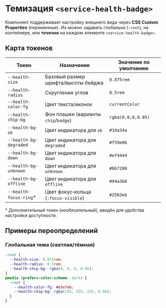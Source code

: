 # Темизация `<service-health-badge>`

Компонент поддерживает настройку внешнего вида через **CSS Custom Properties** (переменные). Их можно задавать глобально (`:root`), на контейнере, или **точечно** на каждом элементе `<service-health-badge>`.

## Карта токенов

| Токен                   | Назначение                           | Значение по умолчанию |
| ----------------------- | ------------------------------------ | --------------------- |
| `--health-size`         | Базовый размер шрифта/высоты бейджа  | `0.875rem`            |
| `--health-radius`       | Скругления углов                     | `0.5rem`              |
| `--health-color-fg`     | Цвет текста/иконок                   | `currentColor`        |
| `--health-chip-bg`      | Фон плашки (варианты `chip`/`badge`) | `rgba(0,0,0,0.05)`    |
| `--health-bg-ok`        | Цвет индикатора для `ok`             | `#16a34a`             |
| `--health-bg-degraded`  | Цвет индикатора для `degraded`       | `#f59e0b`             |
| `--health-bg-down`      | Цвет индикатора для `down`           | `#ef4444`             |
| `--health-bg-unknown`   | Цвет индикатора для `unknown`        | `#6b7280`             |
| `--health-bg-offline`   | Цвет индикатора для `offline`        | `#94a3b8`             |
| `--health-focus-ring`\* | Цвет фокус‑кольца (`:focus-visible`) | `#2563eb`             |

\* Дополнительный токен (необязательный), введён для удобства настройки доступности.

## Примеры переопределений

### Глобальная тема (светлая/тёмная)

```css
:root {
  --health-size: 0.875rem;
  --health-radius: 0.5rem;
  --health-chip-bg: rgba(0, 0, 0, 0.05);
}
@media (prefers-color-scheme: dark) {
  :root {
    --health-color-fg: #e5e7eb;
    --health-chip-bg: rgba(255, 255, 255, 0.08);
  }
}
```
